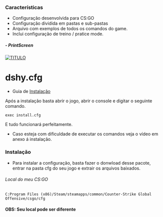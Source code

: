 ### Características 
- Configuração desenvolvida para CS:GO
- Configuração dividida em pastas e sub-pastas
- Arquivo com exemplos de todos os comandos do game. 
- Inclui configuração de treino / pratice mode.

##### - PrintScreen
[![TITULO](ENDEREÇO "TITULO")](LINK "TITULO")

# dshy.cfg 
- Guia de [Instalação][1] 

Após a instalação basta abrir o jogo, abrir o console e digitar o seguinte comando.
```
exec install.cfg
```
E tudo funcionará perfeitamente.

- Caso esteja com dificuldade de executar os comandos veja o vídeo em anexo á instalação.

### Instalação
[1]: #Instalação "Instalação"
* Para instalar a configuração, basta fazer o donwload desse pacote, entrar na pasta cfg do seu jogo e extrair os arquivos baixados.
###### Local do meu CS:GO
```
C:Program Files (x86)/Steam/steamapps/common/Counter-Strike Global Offensive/csgo/cfg
```
#### OBS: Seu local pode ser diferente
